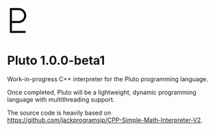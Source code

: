 [<img src="pluto.png" width="50" alt="Pluto symbol"/>](pluto.png)
# Pluto 1.0.0-beta1

Work-in-progress C++ interpreter for the Pluto programming language.

Once completed, Pluto will be a lightweight, dynamic programming language with multithreading support.

The source code is heavily based on https://github.com/jackprogramsjp/CPP-Simple-Math-Interpreter-V2.